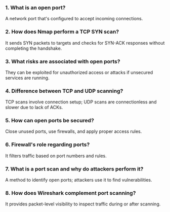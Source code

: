 ### 1. What is an open port?
A network port that's configured to accept incoming connections.

### 2. How does Nmap perform a TCP SYN scan?
It sends SYN packets to targets and checks for SYN-ACK responses without completing the handshake.

### 3. What risks are associated with open ports?
They can be exploited for unauthorized access or attacks if unsecured services are running.

### 4. Difference between TCP and UDP scanning?
TCP scans involve connection setup; UDP scans are connectionless and slower due to lack of ACKs.

### 5. How can open ports be secured?
Close unused ports, use firewalls, and apply proper access rules.

### 6. Firewall's role regarding ports?
It filters traffic based on port numbers and rules.

### 7. What is a port scan and why do attackers perform it?
A method to identify open ports; attackers use it to find vulnerabilities.

### 8. How does Wireshark complement port scanning?
It provides packet-level visibility to inspect traffic during or after scanning.
